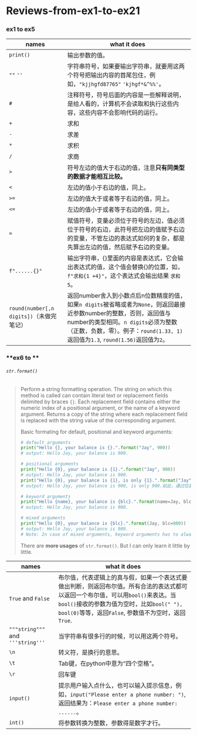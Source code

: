 # Reviews-from-ex1-to-ex21

### **ex1** to ex5

| names                                    | what it does                                                 |
| ---------------------------------------- | ------------------------------------------------------------ |
| `print()`                                | 输出参数的值。                                               |
| `""`  `''`                               | 字符串符号，如果要输出字符串，就要用这两个符号把输出内容的首尾包住，例如，`"kjjhgfd87765"`  `'kjhgf*&^%%'`。 |
| `#`                                      | 注释符号，符号后面的内容是一些解释说明，是给人看的，计算机不会读取和执行这些内容，这些内容不会影响代码的运行。 |
| `+`                                      | 求和                                                         |
| `-`                                      | 求差                                                         |
| `*`                                      | 求积                                                         |
| `/`                                      | 求商                                                         |
| `>`                                      | 符号左边的值大于右边的值，注意**只有同类型的数据才能相互比较。** |
| `<`                                      | 左边的值小于右边的值，同上。                                 |
| `>=`                                     | 左边的值大于或者等于右边的值，同上。                         |
| `<=`                                     | 左边的值小于或者等于右边的值，同上。                         |
| `=`                                      | 赋值符号，变量必须位于符号的左边，值必须位于符号的右边，此符号把左边的值赋予右边的变量，不管左边的表达式如何的复杂，都是先算出左边的值，然后赋予右边的变量。 |
| `f"......{}"`                            | 输出字符串，{}里面的内容是表达式，它会输出表达式的值，这个值会替换{}的位置，如，`f"求和{1 +4}"`，这个表达式会输出结果 `求和5`。 |
| `round(number[,n digits])`（未做完笔记） | 返回number舍入到小数点后n位数精度的值，如果`n digits`被省略或者为`None`，则返回最接近参数number的整数，否则，返回值与number的类型相同。`n digits`必须为整数（正数，负数，零）。例子：`round(1.33, 1)`返回值为`1.3`, `round(1.56)`返回值为`2`。 |



### **ex6 to **

###### `str.format()`

> Perform a string formatting operation. The string on which this method is called can contain literal text or replacement fields delimited by braces `{}`. Each replacement field contains either the numeric index of a positional argument, or the name of a keyword argument. Returns a copy of the string where each replacement field is replaced with the string value of the corresponding argument.
>
> Basic formating for default, positional and keyword arguments:
>
> ```py
> # default arguments
> print("Hello {}, your balance is {}.".format("Jay", 900))
> # output: Hello Jay, your balance is 900.
> 
> # positional arguments
> print("Hello {0}, your balance is {1}.".format("Jay", 900))
> # output: Hello Jay, your balance is 900.
> print("Hello {0}, your balance is {1}, is only {1}.".format("Jay", 900))
> # output: Hello Jay, your balance is 900, is only 900.如此，通过位置来填充字符串，同一个参数还可以填充多次。
> 
> # keyword arguments
> print("Hello {name}, your balance is {blc}.".format(name=Jay, blc=900))
> # output: Hello Jay, your balance is 900.
> 
> # mixed arguments
> print("Hello {0}, your balance is {blc}.".format(Jay, blc=900))
> # output: Hello Jay, your balance is 900.
> # Note: In case of mixed arguments, keyword arguments has to always follow positional arguments.
> ```
>
> There are **more usages** of `str.format()`.  But I can only learn it little by little.

| names                             | what it does                                                 |
| --------------------------------- | ------------------------------------------------------------ |
| `True` and `False`                | 布尔值，代表逻辑上的真与假，如果一个表达式要做出判断，则返回布尔值。所有合法的表达式都可以返回一个布尔值，可以用`bool()`来表达。当`bool()`接收的参数为值为空时，比如`bool(" "), bool(0)`等等，返回`False`, 参数值不为空时，返回`True`. |
| `"""string"""` and `'''string'''` | 当字符串有很多行的时候，可以用这两个符号。                   |
| `\n`                              | 转义符，是换行的意思。                                       |
| `\t`                              | Tab键，在python中意为“四个空格”。                            |
| `\r`                              | 回车键                                                       |
| `input()`                         | 提示用户输入点什么，也可以输入提示信息，例如，`input("Please enter a phone number: ")`, 返回结果为：`Please enter a phone number: ......`。 |
| `int()`                           | 将参数转换为整数，参数得是数字才行。                         |

